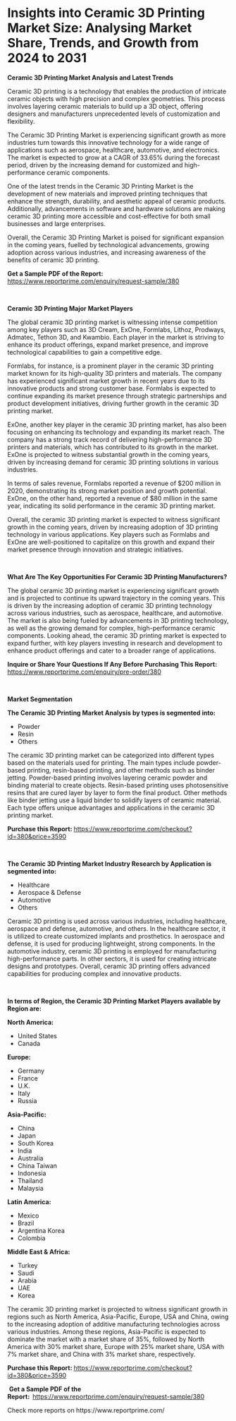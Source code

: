 <p><h1>Insights into Ceramic 3D Printing Market Size: Analysing Market Share, Trends, and Growth from 2024 to 2031</h1></p><p><strong>Ceramic 3D Printing Market Analysis and Latest Trends</strong></p>
<p><p>Ceramic 3D printing is a technology that enables the production of intricate ceramic objects with high precision and complex geometries. This process involves layering ceramic materials to build up a 3D object, offering designers and manufacturers unprecedented levels of customization and flexibility.</p><p>The Ceramic 3D Printing Market is experiencing significant growth as more industries turn towards this innovative technology for a wide range of applications such as aerospace, healthcare, automotive, and electronics. The market is expected to grow at a CAGR of 33.65% during the forecast period, driven by the increasing demand for customized and high-performance ceramic components.</p><p>One of the latest trends in the Ceramic 3D Printing Market is the development of new materials and improved printing techniques that enhance the strength, durability, and aesthetic appeal of ceramic products. Additionally, advancements in software and hardware solutions are making ceramic 3D printing more accessible and cost-effective for both small businesses and large enterprises.</p><p>Overall, the Ceramic 3D Printing Market is poised for significant expansion in the coming years, fuelled by technological advancements, growing adoption across various industries, and increasing awareness of the benefits of ceramic 3D printing.</p></p>
<p><strong>Get a Sample PDF of the Report:&nbsp;</strong> <a href="https://www.reportprime.com/enquiry/request-sample/380">https://www.reportprime.com/enquiry/request-sample/380</a></p>
<p>&nbsp;</p>
<p><strong>Ceramic 3D Printing Major Market Players</strong></p>
<p><p>The global ceramic 3D printing market is witnessing intense competition among key players such as 3D Cream, ExOne, Formlabs, Lithoz, Prodways, Admatec, Tethon 3D, and Kwambio. Each player in the market is striving to enhance its product offerings, expand market presence, and improve technological capabilities to gain a competitive edge.</p><p>Formlabs, for instance, is a prominent player in the ceramic 3D printing market known for its high-quality 3D printers and materials. The company has experienced significant market growth in recent years due to its innovative products and strong customer base. Formlabs is expected to continue expanding its market presence through strategic partnerships and product development initiatives, driving further growth in the ceramic 3D printing market.</p><p>ExOne, another key player in the ceramic 3D printing market, has also been focusing on enhancing its technology and expanding its market reach. The company has a strong track record of delivering high-performance 3D printers and materials, which has contributed to its growth in the market. ExOne is projected to witness substantial growth in the coming years, driven by increasing demand for ceramic 3D printing solutions in various industries.</p><p>In terms of sales revenue, Formlabs reported a revenue of $200 million in 2020, demonstrating its strong market position and growth potential. ExOne, on the other hand, reported a revenue of $80 million in the same year, indicating its solid performance in the ceramic 3D printing market.</p><p>Overall, the ceramic 3D printing market is expected to witness significant growth in the coming years, driven by increasing adoption of 3D printing technology in various applications. Key players such as Formlabs and ExOne are well-positioned to capitalize on this growth and expand their market presence through innovation and strategic initiatives.</p></p>
<p>&nbsp;</p>
<p><strong>What Are The Key Opportunities For Ceramic 3D Printing Manufacturers?</strong></p>
<p><p>The global ceramic 3D printing market is experiencing significant growth and is projected to continue its upward trajectory in the coming years. This is driven by the increasing adoption of ceramic 3D printing technology across various industries, such as aerospace, healthcare, and automotive. The market is also being fueled by advancements in 3D printing technology, as well as the growing demand for complex, high-performance ceramic components. Looking ahead, the ceramic 3D printing market is expected to expand further, with key players investing in research and development to enhance product offerings and cater to a broader range of applications.</p></p>
<p><strong>Inquire or Share Your Questions If Any Before Purchasing This Report:</strong> <a href="https://www.reportprime.com/enquiry/pre-order/380">https://www.reportprime.com/enquiry/pre-order/380</a></p>
<p>&nbsp;</p>
<p><strong>Market Segmentation</strong></p>
<p><strong>The Ceramic 3D Printing Market Analysis by types is segmented into:</strong></p>
<p><ul><li>Powder</li><li>Resin</li><li>Others</li></ul></p>
<p><p>The ceramic 3D printing market can be categorized into different types based on the materials used for printing. The main types include powder-based printing, resin-based printing, and other methods such as binder jetting. Powder-based printing involves layering ceramic powder and binding material to create objects. Resin-based printing uses photosensitive resins that are cured layer by layer to form the final product. Other methods like binder jetting use a liquid binder to solidify layers of ceramic material. Each type offers unique advantages and applications in the ceramic 3D printing market.</p></p>
<p><strong>Purchase this Report:&nbsp;</strong><a href="https://www.reportprime.com/checkout?id=380&price=3590">https://www.reportprime.com/checkout?id=380&price=3590</a></p>
<p>&nbsp;</p>
<p><strong>The Ceramic 3D Printing Market Industry Research by Application is segmented into:</strong></p>
<p><ul><li>Healthcare</li><li>Aerospace & Defense</li><li>Automotive</li><li>Others</li></ul></p>
<p><p>Ceramic 3D printing is used across various industries, including healthcare, aerospace and defense, automotive, and others. In the healthcare sector, it is utilized to create customized implants and prosthetics. In aerospace and defense, it is used for producing lightweight, strong components. In the automotive industry, ceramic 3D printing is employed for manufacturing high-performance parts. In other sectors, it is used for creating intricate designs and prototypes. Overall, ceramic 3D printing offers advanced capabilities for producing complex and innovative products.</p></p>
<p>&nbsp;</p>
<p><strong>In terms of Region, the Ceramic 3D Printing Market Players available by Region are:</strong></p>
<p>
    <p> <strong> North America: </strong>
        <ul>
            <li>United States</li>
            <li>Canada</li>
        </ul>
        </p> 
    <p> <strong> Europe: </strong>
        <ul>
            <li>Germany</li>
            <li>France</li>
            <li>U.K.</li>
            <li>Italy</li>
            <li>Russia</li>
        </ul>
        </p> 
    <p> <strong> Asia-Pacific: </strong>
        <ul>
            <li>China</li>
            <li>Japan</li>
            <li>South Korea</li>
            <li>India</li>
            <li>Australia</li>
            <li>China Taiwan</li>
            <li>Indonesia</li>
            <li>Thailand</li>
            <li>Malaysia</li>
        </ul>
        </p> 
    <p> <strong> Latin America: </strong>
        <ul>
            <li>Mexico</li>
            <li>Brazil</li>
            <li>Argentina Korea</li>
            <li>Colombia</li>
        </ul>
        </p> 
    <p> <strong> Middle East & Africa: </strong>
        <ul>
            <li>Turkey</li>
            <li>Saudi</li>
            <li>Arabia</li>
            <li>UAE</li>
            <li>Korea</li>
        </ul>
    </p>
    </p>
<p><p>The ceramic 3D printing market is projected to witness significant growth in regions such as North America, Asia-Pacific, Europe, USA and China, owing to the increasing adoption of additive manufacturing technologies across various industries. Among these regions, Asia-Pacific is expected to dominate the market with a market share of 35%, followed by North America with 30% market share, Europe with 25% market share, USA with 7% market share, and China with 3% market share, respectively.</p></p>
<p><strong>Purchase this Report: </strong><a href="https://www.reportprime.com/checkout?id=380&price=3590">https://www.reportprime.com/checkout?id=380&price=3590</a></p>
<p>&nbsp;<strong>Get a Sample PDF of the Report:&nbsp;&nbsp;</strong><a href="https://www.reportprime.com/enquiry/request-sample/380">https://www.reportprime.com/enquiry/request-sample/380</a></p>
<p><strong></strong></p>
<p>Check more reports on https://www.reportprime.com/</p>